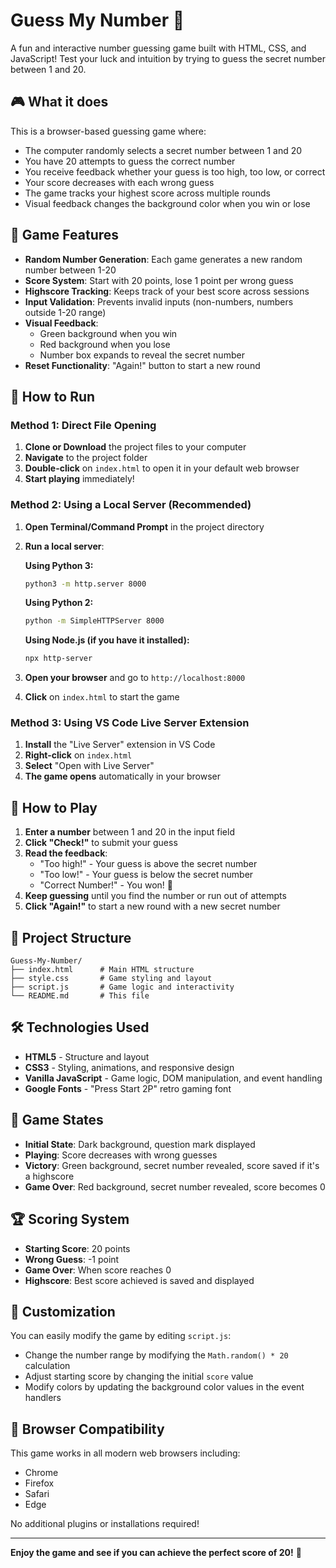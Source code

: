 # Guess My Number 🎯

A fun and interactive number guessing game built with HTML, CSS, and JavaScript! Test your luck and intuition by trying to guess the secret number between 1 and 20.

## 🎮 What it does

This is a browser-based guessing game where:
- The computer randomly selects a secret number between 1 and 20
- You have 20 attempts to guess the correct number
- You receive feedback whether your guess is too high, too low, or correct
- Your score decreases with each wrong guess
- The game tracks your highest score across multiple rounds
- Visual feedback changes the background color when you win or lose

## 🎯 Game Features

- **Random Number Generation**: Each game generates a new random number between 1-20
- **Score System**: Start with 20 points, lose 1 point per wrong guess
- **Highscore Tracking**: Keeps track of your best score across sessions
- **Input Validation**: Prevents invalid inputs (non-numbers, numbers outside 1-20 range)
- **Visual Feedback**: 
  - Green background when you win
  - Red background when you lose
  - Number box expands to reveal the secret number
- **Reset Functionality**: "Again!" button to start a new round

## 🚀 How to Run

### Method 1: Direct File Opening
1. **Clone or Download** the project files to your computer
2. **Navigate** to the project folder
3. **Double-click** on `index.html` to open it in your default web browser
4. **Start playing** immediately!

### Method 2: Using a Local Server (Recommended)
1. **Open Terminal/Command Prompt** in the project directory
2. **Run a local server**:
   
   **Using Python 3:**
   ```bash
   python3 -m http.server 8000
   ```
   
   **Using Python 2:**
   ```bash
   python -m SimpleHTTPServer 8000
   ```
   
   **Using Node.js (if you have it installed):**
   ```bash
   npx http-server
   ```

3. **Open your browser** and go to `http://localhost:8000`
4. **Click** on `index.html` to start the game

### Method 3: Using VS Code Live Server Extension
1. **Install** the "Live Server" extension in VS Code
2. **Right-click** on `index.html`
3. **Select** "Open with Live Server"
4. **The game opens** automatically in your browser

## 🎲 How to Play

1. **Enter a number** between 1 and 20 in the input field
2. **Click "Check!"** to submit your guess
3. **Read the feedback**:
   - "Too high!" - Your guess is above the secret number
   - "Too low!" - Your guess is below the secret number
   - "Correct Number!" - You won! 🎉
4. **Keep guessing** until you find the number or run out of attempts
5. **Click "Again!"** to start a new round with a new secret number

## 📁 Project Structure

```
Guess-My-Number/
├── index.html      # Main HTML structure
├── style.css       # Game styling and layout
├── script.js       # Game logic and interactivity
└── README.md       # This file
```

## 🛠️ Technologies Used

- **HTML5** - Structure and layout
- **CSS3** - Styling, animations, and responsive design
- **Vanilla JavaScript** - Game logic, DOM manipulation, and event handling
- **Google Fonts** - "Press Start 2P" retro gaming font

## 🎨 Game States

- **Initial State**: Dark background, question mark displayed
- **Playing**: Score decreases with wrong guesses
- **Victory**: Green background, secret number revealed, score saved if it's a highscore
- **Game Over**: Red background, secret number revealed, score becomes 0

## 🏆 Scoring System

- **Starting Score**: 20 points
- **Wrong Guess**: -1 point
- **Game Over**: When score reaches 0
- **Highscore**: Best score achieved is saved and displayed

## 🔧 Customization

You can easily modify the game by editing `script.js`:
- Change the number range by modifying the `Math.random() * 20` calculation
- Adjust starting score by changing the initial `score` value
- Modify colors by updating the background color values in the event handlers

## 📱 Browser Compatibility

This game works in all modern web browsers including:
- Chrome
- Firefox
- Safari
- Edge

No additional plugins or installations required!

---

**Enjoy the game and see if you can achieve the perfect score of 20!** 🎯

